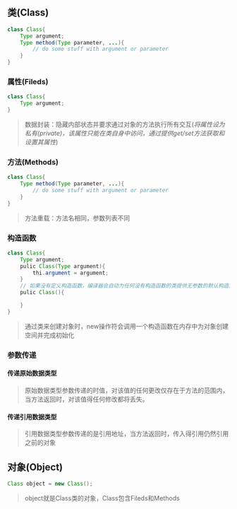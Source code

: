 ## 类(Class)
```java
class Class{
    Type argument;
    Type method(Type parameter, ...){
        // do some stuff with argument or parameter
    }
}
```
### 属性(Fileds)
```java
class Class{
    Type argument;
}
```
> 数据封装：隐藏内部状态并要求通过对象的方法执行所有交互(*将属性设为私有(private)，该属性只能在类自身中访问，通过提供get/set方法获取和设置其属性*)

### 方法(Methods)
```java
class Class{
    Type method(Type parameter, ...){
        // do some stuff with argument or parameter
    }
} 
```
> 方法重载：方法名相同，参数列表不同

### 构造函数
```java
class Class{
    Type argument;
    pulic Class(Type argument){
        thi.argument = argument;
    }
    // 如果没有定义构造函数，编译器会自动为任何没有构造函数的类提供无参数的默认构造函数。此默认构造函数将调用超类的无参数构造函数。在这种情况下，如果超类没有无参数构造函数，编译器会报错。
    pulic Class(){

    }
}
```
> 通过类来创建对象时，new操作符会调用一个构造函数在内存中为对象创建空间并完成初始化

### 参数传递
#### 传递原始数据类型
> 原始数据类型参数传递的时值，对该值的任何更改仅存在于方法的范围内，当方法返回时，对该值得任何修改都将丢失。

#### 传递引用数据类型
> 引用数据类型参数传递的是引用地址，当方法返回时，传入得引用仍然引用之前的对象

## 对象(Object)
```java
Class object = new Class();
```
> object就是Class类的对象，Class包含Fileds和Methods
